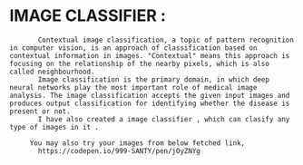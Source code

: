 # IMAGE CLASSIFIER :
           Contextual image classification, a topic of pattern recognition in computer vision, is an approach of classification based on contextual information in images. "Contextual" means this approach is focusing on the relationship of the nearby pixels, which is also called neighbourhood.
           Image classification is the primary domain, in which deep neural networks play the most important role of medical image analysis. The image classification accepts the given input images and produces output classification for identifying whether the disease is present or not.
           I have also created a image classifier , which can clasify any type of images in it .
         
         You may also try your images from below fetched link,
           https://codepen.io/999-SANTY/pen/jOyZNYg 
